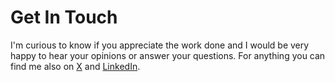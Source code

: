 # Get In Touch

I'm curious to know if you appreciate the work done and I would be very happy to hear your opinions or answer your questions. 
For anything you can find me also on [X](https://twitter.com/deeelux_) and [LinkedIn](https://www.linkedin.com/in/andrea-deluca-022b1820b/).

